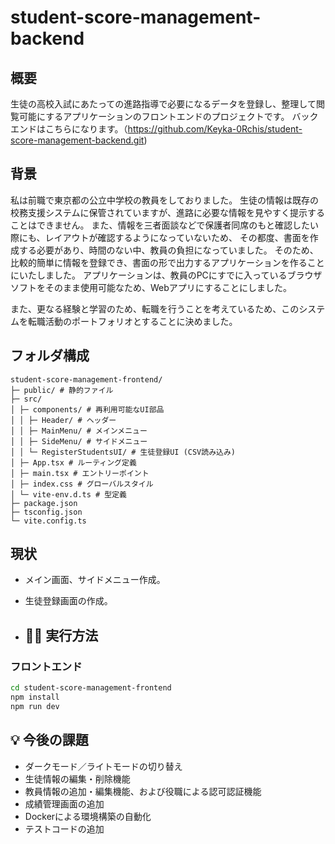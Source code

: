 # student-score-management-backend

## 概要

生徒の高校入試にあたっての進路指導で必要になるデータを登録し、整理して閲覧可能にするアプリケーションのフロントエンドのプロジェクトです。
バックエンドはこちらになります。（https://github.com/Keyka-0Rchis/student-score-management-backend.git)

## 背景

私は前職で東京都の公立中学校の教員をしておりました。
生徒の情報は既存の校務支援システムに保管されていますが、進路に必要な情報を見やすく提示することはできません。
また、情報を三者面談などで保護者同席のもと確認したい際にも、レイアウトが確認するようになっていないため、
その都度、書面を作成する必要があり、時間のない中、教員の負担になっていました。
そのため、比較的簡単に情報を登録でき、書面の形で出力するアプリケーションを作ることにいたしました。
アプリケーションは、教員のPCにすでに入っているブラウザソフトをそのまま使用可能なため、Webアプリにすることにしました。

また、更なる経験と学習のため、転職を行うことを考えているため、このシステムを転職活動のポートフォリオとすることに決めました。

## フォルダ構成
```
student-score-management-frontend/
├─ public/ # 静的ファイル
├─ src/
│ ├─ components/ # 再利用可能なUI部品
│ │ ├─ Header/ # ヘッダー
│ │ ├─ MainMenu/ # メインメニュー
│ │ ├─ SideMenu/ # サイドメニュー
│ │ └─ RegisterStudentsUI/ # 生徒登録UI (CSV読み込み)
│ ├─ App.tsx # ルーティング定義
│ ├─ main.tsx # エントリーポイント
│ ├─ index.css # グローバルスタイル
│ └─ vite-env.d.ts # 型定義
├─ package.json
├─ tsconfig.json
└─ vite.config.ts
```

## 現状
- メイン画面、サイドメニュー作成。
- 生徒登録画面の作成。

- ## 🏃‍♂️ 実行方法
### フロントエンド
```bash
cd student-score-management-frontend
npm install
npm run dev
```

## 💡 今後の課題
- ダークモード／ライトモードの切り替え
- 生徒情報の編集・削除機能
- 教員情報の追加・編集機能、および役職による認可認証機能
- 成績管理画面の追加
- Dockerによる環境構築の自動化
- テストコードの追加
